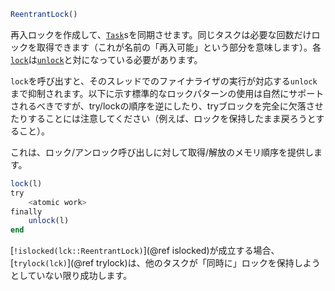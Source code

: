 ```julia
ReentrantLock()
```

再入ロックを作成して、[`Task`](@ref)sを同期させます。同じタスクは必要な回数だけロックを取得できます（これが名前の「再入可能」という部分を意味します）。各[`lock`](@ref)は[`unlock`](@ref)と対になっている必要があります。

`lock`を呼び出すと、そのスレッドでのファイナライザの実行が対応する`unlock`まで抑制されます。以下に示す標準的なロックパターンの使用は自然にサポートされるべきですが、try/lockの順序を逆にしたり、tryブロックを完全に欠落させたりすることには注意してください（例えば、ロックを保持したまま戻ろうとすること）。

これは、ロック/アンロック呼び出しに対して取得/解放のメモリ順序を提供します。

```julia
lock(l)
try
    <atomic work>
finally
    unlock(l)
end
```

[`!islocked(lck::ReentrantLock)`](@ref islocked)が成立する場合、[`trylock(lck)`](@ref trylock)は、他のタスクが「同時に」ロックを保持しようとしていない限り成功します。
